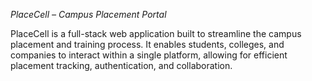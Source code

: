 *PlaceCell – Campus Placement Portal*

PlaceCell is a full-stack web application built to streamline the campus placement and training process. It enables students, colleges, and companies to interact within a single platform, allowing for efficient placement tracking, authentication, and collaboration.
